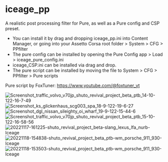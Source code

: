 # iceage_pp
A realistic post processing filter for Pure, as well as a Pure config and CSP preset. 
- You can install it by drag and dropping iceage_pp.ini into Content Manager, or going into your Assetto Corsa root folder > System > CFG > PPfilter
- The pure config can be installed by opening the Pure Config app > Load > iceage_pure_config.ini
- iceage_CSP.ini can be installed via drag and drop.
- The pure script can be installed by moving the file to System > CFG > PPfilter > Pure scripts

Pure script by FoxTuner:
https://www.youtube.com/@foxtuner_yt

![Screenshot_traffic_volvo_v70jp_shuto_revival_project_beta_ptb_14-10-122-16-7-49](https://user-images.githubusercontent.com/112594786/202559218-98fb1646-9bf7-477e-8da7-5ce93967ed11.png)
![Screenshot_ks_glickenhaus_scg003_spa_18-9-122-19-6-27](https://user-images.githubusercontent.com/112594786/202559105-004f421d-9957-48eb-9713-dff33496992a.png)
![Screenshot_dgl_nissan_sileighty_oi_wharf_19-9-122-15-44-6](https://user-images.githubusercontent.com/112594786/202559139-b051253f-37f3-403c-89ca-c936120956cb.png)
![Screenshot_traffic_volvo_v70jp_shuto_revival_project_beta_ptb_15-10-122-16-58-56](https://user-images.githubusercontent.com/112594786/202560849-f5602a18-7944-4f79-b207-2d143311b204.png)
![20221117-161225-shuto_revival_project_beta-slang_lexus_lfa_nurb-Iceage](https://user-images.githubusercontent.com/112594786/202560873-b9a1556f-2795-490c-a9cd-860a9f4b7f39.png)
![20221118-154838-shuto_revival_project_beta_ptb-wm_porsche_911_930-Iceage](https://user-images.githubusercontent.com/112594786/202800237-f563b5be-8883-4e78-bb68-46bd08c2ea7c.png)
![20221118-153503-shuto_revival_project_beta_ptb-wm_porsche_911_930-Iceage](https://user-images.githubusercontent.com/112594786/202800250-d9da4d1a-28c4-49bc-8ec2-bbee9901659d.png)
